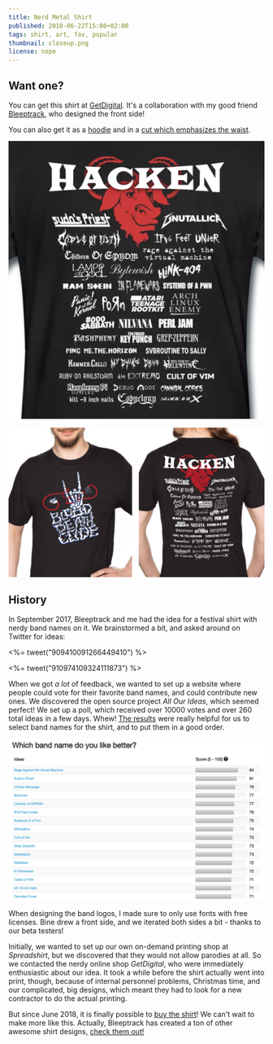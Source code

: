 ```yaml
---
title: Nerd Metal Shirt
published: 2018-06-22T15:08+02:00
tags: shirt, art, fav, popular
thumbnail: closeup.png
license: nope
---
```


## Want one?

You can get this shirt at [GetDigital](https://www.getdigital.de/Hacken-Open-Air.html?her=BB). It's a collaboration with my good friend [Bleeptrack](https://www.bleeptrack.de/), who designed the front side!

You can also get it as a [hoodie](https://www.getdigital.de/Hacken-Open-Air-Hoodie.html?her=BB) and in a [cut which emphasizes the waist](https://www.getdigital.de/Hacken-Open-Air-Girlie-Shirt.html?her=BB).

[![](closeup.png)](https://www.getdigital.de/Hacken-Open-Air.html?her=BB)

[![](nerd-metal-shirt.png)](https://www.getdigital.de/Hacken-Open-Air.html?her=BB)

## History

In September 2017, Bleeptrack and me had the idea for a festival shirt with nerdy band names on it. We brainstormed a bit, and asked around on Twitter for ideas:

<%= tweet("909410091266449410") %>

<%= tweet("910974109324111873") %>

When we got *a lot* of feedback, we wanted to set up a website where people could vote for their favorite band names, and could contribute new ones. We discovered the open source project *All Our Ideas*, which seemed perfect! We set up a poll, which received over 10000 votes and over 260 total ideas in a few days. Whew! [The results](http://allourideas.org/nerd-metal/results?all=true) were really helpful for us to select band names for the shirt, and to put them in a good order.

[![](all-our-ideas.png)](http://allourideas.org/nerd-metal/results?all=true)

When designing the band logos, I made sure to only use fonts with free licenses. Bine drew a front side, and we iterated both sides a bit - thanks to our beta testers!

Initially, we wanted to set up our own on-demand printing shop at *Spreadshirt*, but we discovered that they would not allow parodies at all. So we contacted the nerdy online shop *GetDigital*, who were immediately enthusiastic about our idea. It took a while before the shirt actually went into print, though, because of internal personnel problems, Christmas time, and our complicated, big designs, which meant they had to look for a new contractor to do the actual printing.

But since June 2018, it is finally possible to [buy the shirt](https://www.getdigital.de/Hacken-Open-Air.html?her=BB)! We can't wait to make more like this. Actually, Bleeptrack has created a ton of other awesome shirt designs, [check them out!](https://www.bleeptrack.de/t-shirts/)
